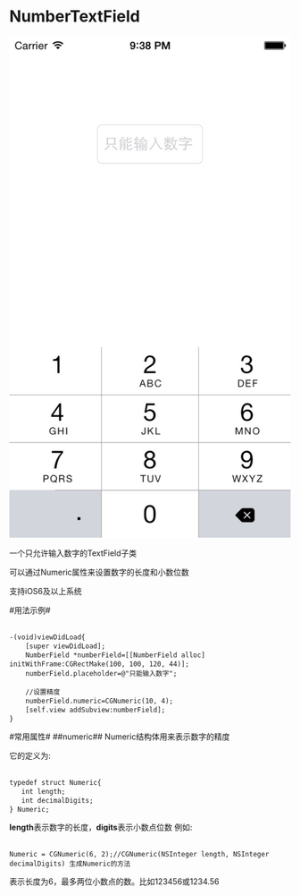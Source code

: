 NumberTextField
===============
![image](https://raw.githubusercontent.com/yuxiangq/NumberTextField/master/Screenshots/61F90395-1DDC-4BDA-9DDB-B4E0C7B01ADD.png)

一个只允许输入数字的TextField子类

可以通过Numeric属性来设置数字的长度和小数位数

支持iOS6及以上系统

#用法示例#

<pre><code>
-(void)viewDidLoad{
    [super viewDidLoad];
    NumberField *numberField=[[NumberField alloc] initWithFrame:CGRectMake(100, 100, 120, 44)];
    numberField.placeholder=@"只能输入数字";
    
    //设置精度
    numberField.numeric=CGNumeric(10, 4);
    [self.view addSubview:numberField];
}
</code></pre>

#常用属性#
##numeric##
Numeric结构体用来表示数字的精度

它的定义为:
<pre><code>
typedef struct Numeric{
   int length;
   int decimalDigits;
} Numeric;
</code></pre>

**length**表示数字的长度，**digits**表示小数点位数
例如:
<pre><code>
Numeric = CGNumeric(6, 2);//CGNumeric(NSInteger length, NSInteger decimalDigits) 生成Numeric的方法
</code></pre>
表示长度为6，最多两位小数点的数。比如123456或1234.56


